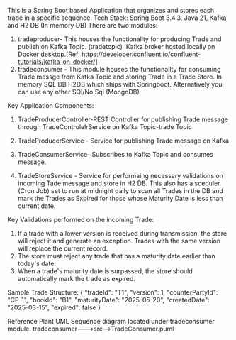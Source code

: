 This is a Spring Boot based Application that  organizes and stores each trade in a specific sequence.
Tech Stack: Spring Boot 3.4.3, Java 21, Kafka and H2 DB (In memory DB)
There are two modules:
1) tradeproducer- This houses the functionality for producing Trade and publish on Kafka Topic. (tradetopic) .Kafka broker hosted locally on Docker desktop.[Ref: https://developer.confluent.io/confluent-tutorials/kafka-on-docker/]
2) tradeconsumer - This module houses the functionailty for consuming Trade messge  from Kafka Topic and storing Trade in a Trade Store. In memory SQL DB  H2DB which ships with Springboot. Alternatively you can use any other SQl/No Sql (MongoDB)

Key Application Components:
1) TradeProducerController-REST Controller for publishing Trade message through TradeControlelrService on Kafka Topic-trade Topic
2) TradeProducerService - Service for publishing Trade message on Kafka

3) TradeConsumerService- Subscribes to Kafka Topic and consumes message.
4) TradeStoreService - Service for performaing necessary validations on incoming Tade message and store in H2 DB. This also has a sceduler (Cron Job) set to run at midnight daily to scan all Trades in the DB and mark the Trades as Expired for those whose Maturity Date is less than current date.

Key Validations performed on the incoming Trade:
1.	If a trade with a lower version is received during transmission, the store will reject it and generate an exception. Trades with the same version will replace the current record.
2.	The store must reject any trade that has a maturity date earlier than today's date.
3.	When a trade's maturity date is surpassed, the store should automatically mark the trade as expired.

Sample Trade Structure:
{
    "tradeId": "T1",
    "version": 1,
    "counterPartyId": "CP-1",
    "bookId": "B1",
    "maturityDate": "2025-05-20",
    "createdDate": "2025-03-15",
    "expired": false
}


Reference Plant UML Sequence diagram located under tradeconsumer module. tradeconsumer--->src-->TradeConsumer.puml
